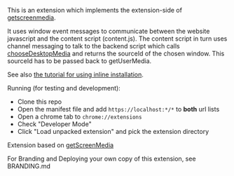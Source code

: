 This is an extension which implements the extension-side of [getscreenmedia](https://github.com/henrikjoreteg/getscreenmedia).

It uses window event messages to communicate between the website javascript and the content script (content.js).
The content script in turn uses channel messaging to talk to the backend script which calls [chooseDesktopMedia](https://developer.chrome.com/extensions/desktopCapture)
and returns the sourceId of the chosen window. This sourceId has to be passed back to getUserMedia.

See also [the tutorial for using inline installation](https://developer.chrome.com/webstore/inline_installation).

Running (for testing and development):


- Clone this repo
- Open the manifest file and add `https://localhost:*/*` to **both** url lists
- Open a chrome tab to `chrome://extensions`
- Check "Developer Mode"
- Click "Load unpacked extension" and pick the extension directory


Extension based on [getScreenMedia](https://github.com/HenrikJoreteg/getScreenMedia)

For Branding and Deploying your own copy of this extension, see BRANDING.md
